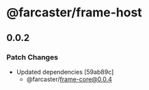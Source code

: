 # @farcaster/frame-host

## 0.0.2

### Patch Changes

- Updated dependencies [59ab89c]
  - @farcaster/frame-core@0.0.4

